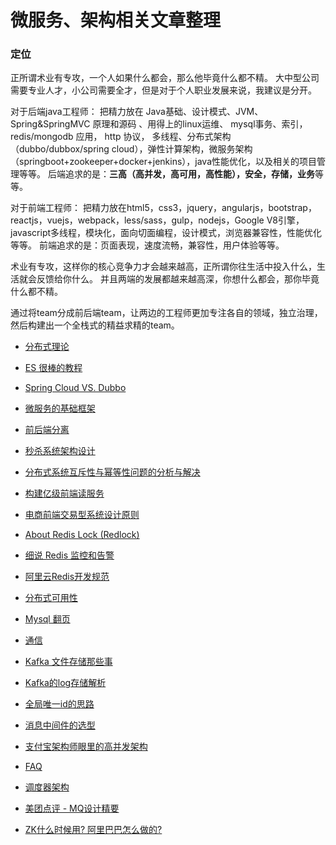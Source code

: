 # 微服务、架构相关文章整理

### 定位
正所谓术业有专攻，一个人如果什么都会，那么他毕竟什么都不精。
大中型公司需要专业人才，小公司需要全才，但是对于个人职业发展来说，我建议是分开。

对于后端java工程师：
把精力放在 Java基础、设计模式、JVM、Spring&SpringMVC 原理和源码 、用得上的linux运维、
mysql事务、索引，redis/mongodb 应用， http 协议， 多线程、分布式架构（dubbo/dubbox/spring cloud），弹性计算架构，微服务架构（springboot+zookeeper+docker+jenkins），java性能优化，以及相关的项目管理等等。
后端追求的是：**三高（高并发，高可用，高性能），安全，存储，业务**等等。

对于前端工程师：
把精力放在html5，css3，jquery，angularjs，bootstrap，reactjs，vuejs，webpack，less/sass，gulp，nodejs，Google V8引擎，javascript多线程，模块化，面向切面编程，设计模式，浏览器兼容性，性能优化等等。
前端追求的是：页面表现，速度流畅，兼容性，用户体验等等。

术业有专攻，这样你的核心竞争力才会越来越高，正所谓你往生活中投入什么，生活就会反馈给你什么。
并且两端的发展都越来越高深，你想什么都会，那你毕竟什么都不精。

通过将team分成前后端team，让两边的工程师更加专注各自的领域，独立治理，然后构建出一个全栈式的精益求精的team。


* [分布式理论](http://www.infoq.com/cn/news/2018/05/distributed-system-architecture?utm_source=tuicool&utm_medium=referral)
* [ES 很棒的教程](https://mp.weixin.qq.com/s/FPnt2dzxrvfPrnaDataVOg)


* [Spring Cloud VS. Dubbo](http://blog.jobbole.com/109635/)
* [微服务的基础框架](http://www.infoq.com/cn/articles/basis-frameworkto-implement-micro-service)
* [前后端分离](http://blog.csdn.net/piantoutongyang/article/details/65446892)
* [秒杀系统架构设计](https://my.oschina.net/xianggao/blog/524943)
* [分布式系统互斥性与幂等性问题的分析与解决](http://geek.csdn.net/news/detail/105842)
* [构建亿级前端读服务](http://jinnianshilongnian.iteye.com/blog/2232271)
* [电商前端交易型系统设计原则](http://jinnianshilongnian.iteye.com/blog/2312284)

* [About Redis Lock (Redlock)](https://martin.kleppmann.com/2016/02/08/how-to-do-distributed-locking.html)
* [细说 Redis 监控和告警](https://juejin.im/entry/57c673912e958a006990f6e9)
* [阿里云Redis开发规范](https://zhuanlan.zhihu.com/p/34570023?utm_source=tuicool&utm_medium=referral)
* [分布式可用性](https://developers.redhat.com/blog/2017/05/16/it-takes-more-than-a-circuit-breaker-to-create-a-resilient-application/)
* [Mysql 翻页](https://yuerblog.cc/2017/06/16/mysql-offset-limit-optimize/)
* [通信](https://mp.weixin.qq.com/s/JRsbK1Un2av9GKmJ8DK7IQ?utm_source=tuicool&utm_medium=referral)
* [Kafka 文件存储那些事](https://tech.meituan.com/kafka-fs-design-theory.html)
* [Kafka的log存储解析](https://blog.csdn.net/jewes/article/details/42970799)
* [全局唯一id的思路](https://mp.weixin.qq.com/s?__biz=MzIwMzg1ODcwMw==&mid=2247486409&amp;idx=1&amp;sn=364f245434b7a5acf62a37ae825fecf0&source=41#wechat_redirect.)
* [消息中间件的选型](https://mp.weixin.qq.com/s/ad7jibTb5nTzh3nDQYKFeg)
* [支付宝架构师眼里的高并发架构](https://www.jianshu.com/p/b815532d58fc?utm_source=tuicool&utm_medium=referral)
* [ FAQ ](https://juejin.im/post/5aae4e8f6fb9a028e52d9e8c)
* [调度器架构](https://mp.weixin.qq.com/s/MJwJTKXX41Dy-stlVElBDQ)
* [美团点评 - MQ设计精要](https://tech.meituan.com/mq-design.html)


* [ZK什么时候用? 阿里巴巴怎么做的?](http://www.infoq.com/cn/articles/why-doesnot-alibaba-use-zookeeper?utm_source=infoq&utm_medium=popular_widget&utm_campaign=popular_content_list&utm_content=homepage)
